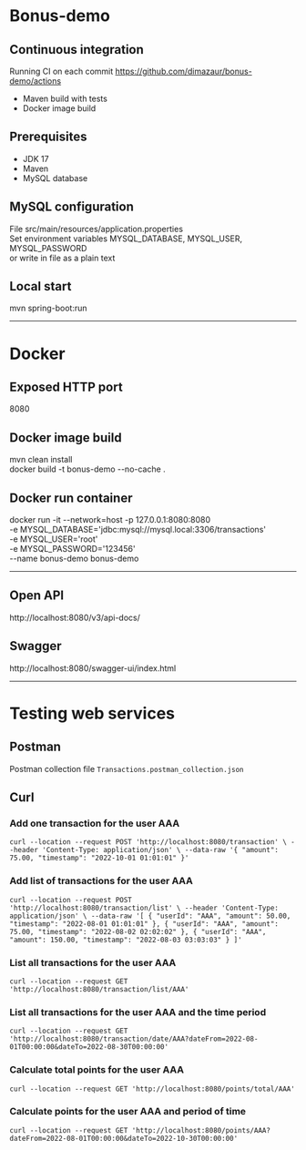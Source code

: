 # Bonus-demo

## Continuous integration
Running CI on each commit
https://github.com/dimazaur/bonus-demo/actions
- Maven build with tests
- Docker image build

## Prerequisites
- JDK 17
- Maven
- MySQL database 

## MySQL configuration
File src/main/resources/application.properties \
Set environment variables MYSQL_DATABASE, MYSQL_USER, MYSQL_PASSWORD \
or write in file as a plain text 

## Local start
mvn spring-boot:run

---

# Docker
## Exposed HTTP port
8080

## Docker image build
mvn clean install \
docker build -t bonus-demo --no-cache .

## Docker run container
docker run -it --network=host -p 127.0.0.1:8080:8080 \
-e MYSQL_DATABASE='jdbc:mysql://mysql.local:3306/transactions' \
-e MYSQL_USER='root' \
-e MYSQL_PASSWORD='123456' \
--name bonus-demo bonus-demo

---

## Open API
http://localhost:8080/v3/api-docs/

## Swagger
http://localhost:8080/swagger-ui/index.html

---

# Testing web services
## Postman
Postman collection file `Transactions.postman_collection.json`

## Curl
### Add one transaction for the user AAA

`
curl --location --request POST 'http://localhost:8080/transaction' \
--header 'Content-Type: application/json' \
--data-raw '{
"amount": 75.00,
"timestamp": "2022-10-01 01:01:01"
}'
`

### Add list of transactions for the user AAA

`curl --location --request POST 'http://localhost:8080/transaction/list' \
--header 'Content-Type: application/json' \
--data-raw '[
{
"userId": "AAA",
"amount": 50.00,
"timestamp": "2022-08-01 01:01:01"
},
{
"userId": "AAA",
"amount": 75.00,
"timestamp": "2022-08-02 02:02:02"
},
{
"userId": "AAA",
"amount": 150.00,
"timestamp": "2022-08-03 03:03:03"
}
]'`


### List all transactions for the user AAA

`curl --location --request GET 'http://localhost:8080/transaction/list/AAA'`

### List all transactions for the user AAA and the time period

`curl --location --request GET 'http://localhost:8080/transaction/date/AAA?dateFrom=2022-08-01T00:00:00&dateTo=2022-08-30T00:00:00'`

### Calculate total points for the user AAA

`curl --location --request GET 'http://localhost:8080/points/total/AAA'`

### Calculate points for the user AAA and period of time

`curl --location --request GET 'http://localhost:8080/points/AAA?dateFrom=2022-08-01T00:00:00&dateTo=2022-10-30T00:00:00'`
